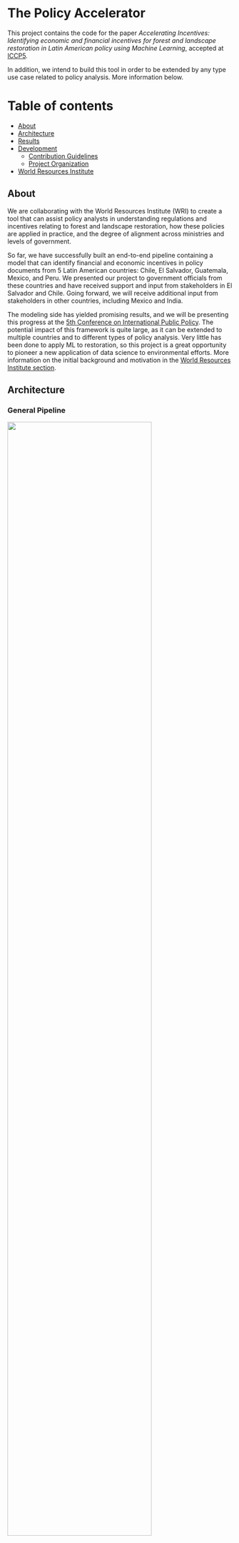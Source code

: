 # The Policy Accelerator

This project contains the code for the paper *Accelerating Incentives: Identifying economic and financial incentives for forest and landscape restoration in Latin American policy using Machine Learning*, accepted at [ICCP5](https://www.ippapublicpolicy.org/conference/icpp5/13). 

In addition, we intend to build this tool in order to be extended by any type use case related to policy analysis. More information below.

# Table of contents
- [About](#about)
- [Architecture](#architecture)
- [Results](#results)
- [Development](#development)
  - [Contribution Guidelines](#contribution-guidelines)
  - [Project Organization](#project-organization)
- [World Resources Institute](#world-resources-institute)

## About
We are collaborating with the World Resources Institute (WRI) to create a tool that can assist policy analysts in understanding regulations and incentives relating to forest and landscape restoration, how these policies are applied in practice, and the degree of alignment across ministries and levels of government.

So far, we have successfully built an end-to-end pipeline containing a model that can identify financial and economic incentives in policy documents from 5 Latin American countries: Chile, El Salvador, Guatemala, Mexico, and Peru. We presented our project to government officials from these countries and have received support and input from stakeholders in El Salvador and Chile. Going forward, we will receive additional input from stakeholders in other countries, including Mexico and India.  

The modeling side has yielded promising results, and we will be presenting this progress at the [5th Conference on International Public Policy](https://www.ippapublicpolicy.org/conference/icpp5/13). The potential impact of this framework is quite large, as it can be extended to multiple countries and to different types of policy analysis. Very little has been done to apply ML to restoration, so this project is a great opportunity to pioneer a new application of data science to environmental efforts. More information on the initial background and motivation in the [World Resources Institute section](#world-resources-institute).

## Architecture

### General Pipeline 
<img src="https://github.com/wri-dssg/policy-data-analyzer/blob/i77_edit_readme/images/GeneralPipeline.png" width="80%">

### Human-in-the-loop Annotation Pipeline
<img src="https://github.com/wri-dssg/policy-data-analyzer/blob/i77_edit_readme/images/HITLPipeline.png" width="40%">

### Classifier Pipeline
<img src="https://github.com/wri-dssg/policy-data-analyzer/blob/i77_edit_readme/images/ClassifierPipeline.png" width="50%">

## Results
### Binary Classification (Detecting incentives)
<img src="https://github.com/wri-dssg/policy-data-analyzer/blob/i77_edit_readme/images/BinaryClassificationResults.png" width="60%">

### Multiclass Classification (Detecting incentive instruments)
<img src="https://github.com/wri-dssg/policy-data-analyzer/blob/i77_edit_readme/images/MulticlassClassificationResults.png" width="55%">

## Development

### Contribution Guidelines

#### Steps to contribute to the master branch

*On Github*

1. Create an issue for each new bug/feature/update that you want to contribute. In the issue description, be as detailed as possible with what the expected inputs and outputs should be, and if possible what the process to solve the issue will be. 
2. Assign someone, as well as apply the respective tags (documentation, enhacement, etc.)

*On your local machine*

3. If you haven't already, accept the invite to be a member of wri-dssg! Then clone the repository using `git clone https://github.com/wri-dssg/policy-data-collector.git`
4. If you're going to work on issue #69 which is about extracting text, then create a branch for that issue: 
  ```
  git checkout -b i69_text_extraction
  ``` 
5. Once work is done, commit and push:
  ```
  git push --set-upstream origin i69_text_extraction
  ```

*Back on Github*

6. Once issue is solved, make a Pull Request (PR) on Github to merge to the master branch, and link the issue in the PR description and assign people to review. If possible, do one PR once a week to avoid merge conflicts. 
7. If the PR gets approved and merged, you can close the issue and delete the branch! 

#### Docker, reproducibility and development

 - The project's Dockerfile can be used to set up a development environment which encapsulates all dependencies necessary to run each project component. The purpose of this environment is to facilitate collaboration and reproducibility, while being able to develop and work on the project locally.
 - Future dependencies should be added either to the Dockerfile or the requirements.txt with a comment on the purpose of the specific package.

*Build the Docker image:*

    $ docker build -f Dockerfile -t policy_container . 
    
*Create a Docker container by running the image:*

    $ docker run -ti --rm -p 8888:8888 --mount source=$(pwd),target=/app,type=bind policy_container:latest  
    # $(pwd) should give you the absolute path to the project directory
    
*Launch a jupyter notebook from within the container*

    $ jupyter notebook --port=8888 --no-browser --ip=0.0.0.0 --allow-root

#### FAQs

- _I want to create a new branch starting from an old branch, how do I do that?_
    - Say you want to create `branch_2` based on `branch_1` (in other words, with `branch_1` as a starting point), then you would:
    ```
    $ git checkout -b branch_2 branch_1    
    ```
- _I want to bring the changes from one branch into mine, to keep mine updated, how do I do that?_
    - Say you want to merge `branch_1` INTO `branch_2`, then you would:
    ```
    $ git checkout branch_2   # if you aren't in branch 2 already
    $ git merge branch_1
    ```
- _If I'm working with someone in the same issue, can I contribute/push to their branch?_
    - Technically yes, but it would be safer if you would work on yours first (maybe divide the issue in smaller issues) and then open a PR to theirs once you feel ready to merge code. Alternatively you could pair program and not worry about overwritting someone else's code :)
- _Can I push directly to master?_
    - Please don't :( 
    
## Project Organization

    ├── LICENSE
    ├── README.md          <- The top-level README for developers using this project.
    |
    ├── src                <- Source code for use in this project. Code used across tasks.
    │
    ├── tasks              <- Top level folder for all tasks and code
    │   └── <task_name>        <- Folder to contain materials for one single task
    │       ├── src              <- Source code for use in this task.
    │       ├── input            <- Input files for this task
    │       ├── output           <- Output files from the task
    │       ├── notebooks        <- Place to store jupyter notebooks/R markdowns or any prototyping files (the drafts)
    │       └── README.md        <- Basic instructions on how to replicate the results from the output/run the code in src
    │
    └── requirements.txt   <- The requirements file for reproducing the analysis environment, e.g.
                             generated with `pip freeze > requirements.txt` (we will probably need to change this to include R information in the future)


Project structure based on the [cookiecutter data science project template](https://drivendata.github.io/cookiecutter-data-science/) and the [task as a quantum of workflow project template](https://hrdag.org/2016/06/14/the-task-is-a-quantum-of-workflow/). 


-------------------------------------
## [World Resources Institute](https://www.wri.org/)

#### Background and Motivation

We are on the verge of the United Nations Decade for Ecosystem Restoration. The Decade starts in 2021 and ushers in a global effort to drive ecosystem restoration to support climate mitigation and adaptation, water and food security, biodiversity conservation and livelihood development. In order to prepare for the decade, we must understand the enabling environment. However, to understand policies involves reading and analyzing thousands of pages of documentation across multiple sectors. Using NLP to mine policy documents, would promote knowledge sharing between stakeholders and enable rapid identification of incentives, disincentives, perverse incentives and misalignment between policies. If a lack of incentives or disincentives were discovered, this would provide an opportunity to advocate for positive change. Creating a systematic analysis tool using NLP would enable a standardized approach to generate data that can support evidence-based change.

#### Project Description

The viability of Nature Based Solutions projects is often impeded by the lack of positive incentives to adopt practices that conserve or restore land. Perverse incentives also encourage business-as-usual practices that have a heavy carbon footprint, degrade ecosystems, exploit workers or fail to generate decent livelihoods for rural communities.

Shifting incentives in a specific jurisdiction begins with a diagnosis of the country’s existing regulations, incentives and mandates across agencies. The aim is to gain a thorough understanding of current regulations and incentives that are relevant to forest and landscape restoration, the reality of how they are applied in practice and the degree of alignment or conflict across ministries and different levels of government. Shifting incentives at international level, may require such diagnostics across multiple countries, or voluntary standards and business practices. For this purpose, natural language processing technologies are needed to expedite systematic review of the legal and policy context in the relevant jurisdictions, as well as examples of innovative incentives from other contexts.

The initial focus is in Latin America, therefore native or fluent Spanish speakers are required to lead the project. If volunteers are interested in other country contexts, please contact us and we will assess data availability, but Latin America is a priority focus in the first instance.

#### Intended Impact

Success will be achieved as governments or market platforms create aligned incentives across sectoral silos, remove administrative bottlenecks, or reorient incentives in line with recommendations. To advocate for change, a systematic process of analyzing incentives is needed beyond manual policy analysis. Currently manual policy analysis is the only method utilized to understand incentives. This is inadequate when considering the scale of the task.

#### Internal Stakeholders

Global Restoration Initiative and Forest teams. Supporting the work of the Policy Accelerator

------------------------------------------
Previous Roadmap
==============================
### Resources

- [Data](https://drive.google.com/drive/folders/1tFn-6cKpIFZgGr7qELXAGXpjUU97k3NZ)
- [Trello](https://trello.com/b/0eZuJyZL/wrilatam)

### Phase 1: Augmenting training data

1. [X] Fine-tune S-BERT on existing labeled data from 5 countries (`WRI_Policy_Tags.xlsx` file)
2. [X] Find methods to improve performance of S-BERT for data augmentation purposes
3. [X] Build pipeline for further fine tuning as we get more data
4. [X] Classify the policy instrument of new sentences from El Salvador and Chile policy documents 
5. [X] Manually review the model tags and tag more examples (2 reviewers)
6. [X] Build pipeline to create excel documents for manual reviewing/tagging
7. [X] Explore other models if needed

### Phase 2: Modeling

1. [X] Develop a model to first identify whether a sentence contains an incentive instrument, or is an icentive at all
2. [X] Develop a model that classifies incentive instruments (direct payment, tax deduction, etc.)
------------------------------------------

Old Roadmap
==============================
### Phase 1: Classifying documents as relevant/non-relevant

**Current Data**
- PDF Docs (NOT from Ecolex) in [OneDrive link](https://onedrive.live.com/?authkey=%21APg%5FS4HvxM%5FJBBw&id=C675544AC4321F5C%21125&cid=C675544AC4321F5C) 
- Policy document information (around 12k+) from Ecolex, including `Title, Subjects, Keywords, Abstract` (NOT the actual documents, also in OneDrive link)
- 1000 abstracts from policy documents (plus other info such as subject, keywords, etc,) **labeled as relevant/non-relevant (column IS_INSTANCE in the document)** in [this table](https://onedrive.live.com/edit.aspx?resid=C675544AC4321F5C!1256&ithint=file%2cxlsx&authkey=!AE1-WJImJJpVyVs)

**Tasks** 
1. [X] Scraping of policy documents information (NOT the actual documents).
2. [X] Extract keywords and keyphrases from PDF Docs and any type of meaningful information that differentiates these documents.
3. [ ] (_On hold_) Apply keywords and keyphrases to the policy document information dataset, to cut down from 12k+ to around 1k-2k.
4. [X] At the same time, tag a random subset of documents as relevant/non-relevant based on policy information. 
5. [ ] Scraping of full policy documents from the narrowed down filter in steps 3. and 4. (_or more?_ - second scraping phase)
6. [ ] Second round of relevant/non-relevant tagging process for the full policy documents.
7. [ ] (_In progress_) Create a model for classifying relevant/non-relevant documents using abstracts from documents only
8. [ ] Create a model for classifying relevant/non-relevant documents using the full text of documents

### Phase 2: Classifying relevant documents using multiple tags
1. [ ] Scraping full policy documents from list of relevant policy information 
2. [ ] Tagging a sample of the scraped full documents according to the different types of incentives/disincentives/etc. 
3. [ ] Create a multi-class classification model for the labeled data above

